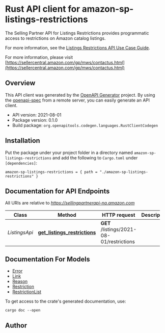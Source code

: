 # Rust API client for amazon-sp-listings-restrictions

The Selling Partner API for Listings Restrictions provides programmatic access to restrictions on Amazon catalog listings.

For more information, see the [Listings Restrictions API Use Case Guide](doc:listings-restrictions-api-v2021-08-01-use-case-guide).

For more information, please visit [https://sellercentral.amazon.com/gp/mws/contactus.html](https://sellercentral.amazon.com/gp/mws/contactus.html)

## Overview

This API client was generated by the [OpenAPI Generator](https://openapi-generator.tech) project.  By using the [openapi-spec](https://openapis.org) from a remote server, you can easily generate an API client.

- API version: 2021-08-01
- Package version: 0.1.0
- Build package: `org.openapitools.codegen.languages.RustClientCodegen`

## Installation

Put the package under your project folder in a directory named `amazon-sp-listings-restrictions` and add the following to `Cargo.toml` under `[dependencies]`:

```
amazon-sp-listings-restrictions = { path = "./amazon-sp-listings-restrictions" }
```

## Documentation for API Endpoints

All URIs are relative to *https://sellingpartnerapi-na.amazon.com*

Class | Method | HTTP request | Description
------------ | ------------- | ------------- | -------------
*ListingsApi* | [**get_listings_restrictions**](docs/ListingsApi.md#get_listings_restrictions) | **GET** /listings/2021-08-01/restrictions | 


## Documentation For Models

 - [Error](docs/Error.md)
 - [Link](docs/Link.md)
 - [Reason](docs/Reason.md)
 - [Restriction](docs/Restriction.md)
 - [RestrictionList](docs/RestrictionList.md)


To get access to the crate's generated documentation, use:

```
cargo doc --open
```

## Author



